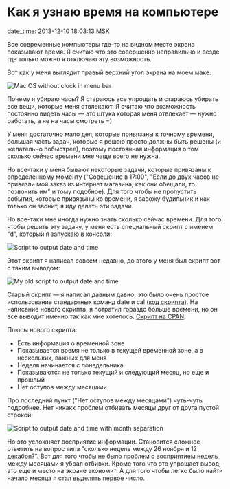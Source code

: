 # Как я узнаю время на компьютере

date_time: 2013-12-10 18:03:13 MSK

Все современные компьютеры где-то на видном месте экрана показывают время. Я
считаю что это совершенно неправильно и везде где только можно я отключаю эту
возможность.

Вот как у меня выглядит правый верхний угол экрана на моем маке:

![Mac OS without clock in menu bar][mac_no_time]

Почему я убираю часы? Я стараюсь все упрощать и стараюсь убирать все вещи,
которые меня отвлекают. Я считаю что возможность постоянно видеть часы — это
штука которая меня отвлекает — нужно работать, а не на часы смотреть =)

У меня достаточно мало дел, которые привязаны к точному времени, большая часть
задач, которые я решаю просто должны быть решены (и желательно побыстрее),
поэтому постоянная информация о том сколько сейчас времени мне чаще всего не
нужна.

Но все-таки у меня бывают некоторые задачи, которые привязаны к определенному
моменту ("Совещение в 17:00", "Если до двух часов не привезли мой заказ из
интернет магазина, как они обещали, то позвонить им" и тому подобное).
Для того чтобы не пропустить события, которые привязыны ко времени, я завожу
будильник и как только он звонит, я иду делать эти задачи.

Но все-таки мне иногда нужно знать сколько сейчас времени. Для того чтобы
решить эту задачу, у меня есть специальный скрипт с именем "d", который я
запускаю в консоли:

![Script to output date and time][d]

Этот скрипт я написал совсем недавно, до этого у меня был скрипт вот с таким
выводом:

![My old script to output date and time][old_d]

Старый скрипт — я написал давным давно, это было очень простое использование
стандартных команд date и cal ([код скрипта][old_d_code]). На написание нового
скрипта, я потратил гораздо больше времени, но он все выводит именно так как
мне хотелось. [Скрипт на CPAN][d_code].

Плюсы нового скрипта:

 * Есть информация о временной зоне
 * Показывается время не только в текущей временной зоне, а в нескольких,
   важных для меня
 * Неделя начинается с понедельника
 * Показываются не только текущий и следующий месяц, но еще и прошлый
 * Нет оступов между месяцами

Про последний пункт ("Нет оступов между месяцами") чуть-чуть подробнее. Нет
никакх проблем отбивать месяцы друг от друга пустой строкой:

![Script to output date and time with month separation][with_month_separation]

Но это усложняет восприятие информации. Становится сложнее ответить на вопрос
типа "сколько недель между 26 ноября и 12 декабря?". Вот для того чтобы не
было проблем с восприятием недель между месяцами я убрал отбивки. Кроме того
что это упрощает вывод, это еще и место на экране экономит. А для того чтобы
легко было найти начало месяца я стал выделять первое число.

 [mac_no_time]: https://upload.bessarabov.ru/bessarabov/O9BZYWTZjFBYchkxKOqWNdYzlfg.png
 [d]: https://upload.bessarabov.ru/bessarabov/HxFm0kqxt09u6Xy71qfhB91asqA.png
 [old_d]: https://upload.bessarabov.ru/bessarabov/sXt6fN5vZaWIjHbLArR1oVRgOrg.png
 [old_d_code]: https://gist.github.com/bessarabov/7890748
 [d_code]: https://metacpan.org/pod/App::D
 [with_month_separation]: https://upload.bessarabov.ru/bessarabov/q1ID6HwFDlLI38xB4R6ce9R9oHc.png
